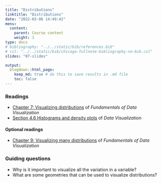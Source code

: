 ```yaml
---
title: "Distributions"
linktitle: "Distributions"
date: "2022-03-06 14:49:42"
menu:
  content:
    parent: Course content
    weight: 1
type: docs
# bibliography: "../../static/bib/references.bib"
# csl: "../../static/bib/chicago-fullnote-bibliography-no-bib.csl"
slides: "07-slides"

output:
  blogdown::html_page:
    keep_md: true # do this to save results in .md file
    toc: false
---
```


### Readings

- <i class="fas fa-book"></i> [Chapter 7: Visualizing distributions](https://clauswilke.com/dataviz/histograms-density-plots.html) of *Fundamentals of Data Visualization*
- <i class="fas fa-book"></i> [Section 4.6 Histograms and density plots](https://socviz.co/groupfacettx.html#histograms) of *Data Visualization*


#### Optional readings

- <i class="fas fa-book"></i> [Chapter 9: Visualizing many distributions](https://clauswilke.com/dataviz/boxplots-violins.html) of *Fundamentals of Data Visualization*

<!-- - <i class="fas fa-external-link-square-alt"></i> Cédric Scherer, ["Visualizing distributions with raincloud plots with ggplot2"](https://www.cedricscherer.com/2021/06/06/visualizing-distributions-with-raincloud-plots-with-ggplot2/) -->
<!-- - <i class="fas fa-external-link-square-alt"></i> [The Election Needle Is Back. Meet One of Its Creators.](https://www.nytimes.com/video/us/politics/100000006186649/needle-elections.html) -->
<!-- https://www.nytimes.com/2018/03/13/upshot/needle-forecast-pennsylvania-special-election.html -->


### Guiding questions

- Why is it important to visualize all the variation in a variable?
- What are some geometries that can be used to visualize distributions?


<!-- ### Slides -->

<!-- The slides for today's lesson are available online as an HTML file. Use the buttons below to open the slides either as an interactive website or as a static PDF (for printing or storing for later). -->

<!-- {{< blogdown/slide-buttons >}} -->

<!-- **Fun fact**: If you type <kbd>?</kbd> (or <kbd>shift</kbd> + <kbd>/</kbd>) while going through the slides, you can see a list of special slide-specific commands. -->

